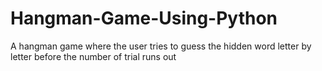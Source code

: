 # Hangman-Game-Using-Python
A hangman game where the user tries to guess the hidden word letter by letter before the number of trial runs out
